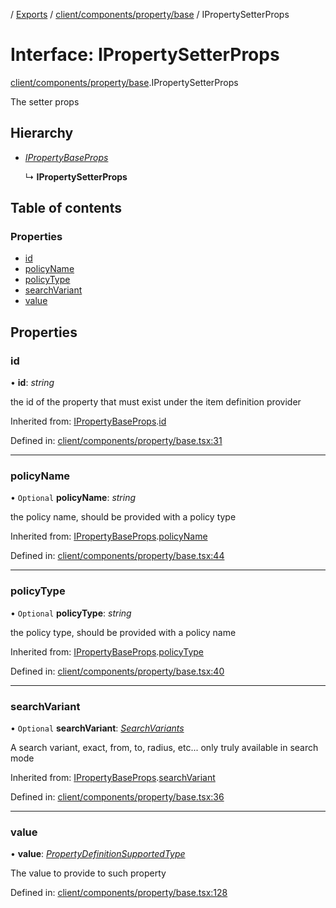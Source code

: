 [](../README.md) / [Exports](../modules.md) / [client/components/property/base](../modules/client_components_property_base.md) / IPropertySetterProps

# Interface: IPropertySetterProps

[client/components/property/base](../modules/client_components_property_base.md).IPropertySetterProps

The setter props

## Hierarchy

* [*IPropertyBaseProps*](client_components_property_base.ipropertybaseprops.md)

  ↳ **IPropertySetterProps**

## Table of contents

### Properties

- [id](client_components_property_base.ipropertysetterprops.md#id)
- [policyName](client_components_property_base.ipropertysetterprops.md#policyname)
- [policyType](client_components_property_base.ipropertysetterprops.md#policytype)
- [searchVariant](client_components_property_base.ipropertysetterprops.md#searchvariant)
- [value](client_components_property_base.ipropertysetterprops.md#value)

## Properties

### id

• **id**: *string*

the id of the property that must exist under the item definition
provider

Inherited from: [IPropertyBaseProps](client_components_property_base.ipropertybaseprops.md).[id](client_components_property_base.ipropertybaseprops.md#id)

Defined in: [client/components/property/base.tsx:31](https://github.com/onzag/itemize/blob/0569bdf2/client/components/property/base.tsx#L31)

___

### policyName

• `Optional` **policyName**: *string*

the policy name, should be provided with a policy type

Inherited from: [IPropertyBaseProps](client_components_property_base.ipropertybaseprops.md).[policyName](client_components_property_base.ipropertybaseprops.md#policyname)

Defined in: [client/components/property/base.tsx:44](https://github.com/onzag/itemize/blob/0569bdf2/client/components/property/base.tsx#L44)

___

### policyType

• `Optional` **policyType**: *string*

the policy type, should be provided with a policy name

Inherited from: [IPropertyBaseProps](client_components_property_base.ipropertybaseprops.md).[policyType](client_components_property_base.ipropertybaseprops.md#policytype)

Defined in: [client/components/property/base.tsx:40](https://github.com/onzag/itemize/blob/0569bdf2/client/components/property/base.tsx#L40)

___

### searchVariant

• `Optional` **searchVariant**: [*SearchVariants*](../modules/constants.md#searchvariants)

A search variant, exact, from, to, radius, etc...
only truly available in search mode

Inherited from: [IPropertyBaseProps](client_components_property_base.ipropertybaseprops.md).[searchVariant](client_components_property_base.ipropertybaseprops.md#searchvariant)

Defined in: [client/components/property/base.tsx:36](https://github.com/onzag/itemize/blob/0569bdf2/client/components/property/base.tsx#L36)

___

### value

• **value**: [*PropertyDefinitionSupportedType*](../modules/base_root_module_itemdefinition_propertydefinition_types.md#propertydefinitionsupportedtype)

The value to provide to such property

Defined in: [client/components/property/base.tsx:128](https://github.com/onzag/itemize/blob/0569bdf2/client/components/property/base.tsx#L128)
